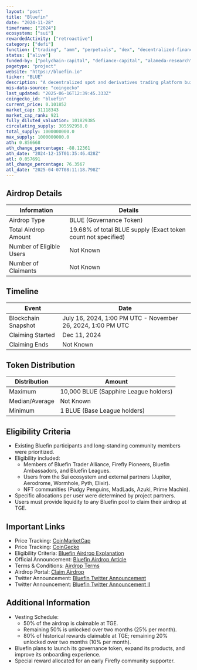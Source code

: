 ```yaml
---
layout: "post"
title: "Bluefin"
date: "2024-11-28"
timeframe: ["2024"]
ecosystem: ["sui"]
rewardedActivity: ["retroactive"]
category: ["defi"]
function: ["trading", "amm", "perpetuals", "dex", "decentralized-finance"]
status: ["alive"]
funded-by: ["polychain-capital", "defiance-capital", "alameda-research"]
pagetype: "project"
website: "https://bluefin.io"
ticker: "BLUE"
description: "A decentralized spot and derivatives trading platform built on the Sui blockchain."
mis-data-source: "coingecko"
last_updated: "2025-06-16T12:39:45.333Z"
coingecko_id: "bluefin"
current_price: 0.101852
market_cap: 31118343
market_cap_rank: 921
fully_diluted_valuation: 101829385
circulating_supply: 305592958.0
total_supply: 1000000000.0
max_supply: 1000000000.0
ath: 0.856668
ath_change_percentage: -88.12361
ath_date: "2024-12-15T01:35:46.428Z"
atl: 0.057691
atl_change_percentage: 76.3567
atl_date: "2025-04-07T08:11:18.798Z"
---
```


## Airdrop Details

| Information              | Details                                                       |
| ------------------------ | ------------------------------------------------------------- |
| Airdrop Type             | BLUE (Governance Token)                                       |
| Total Airdrop Amount     | 19.68% of total BLUE supply (Exact token count not specified) |
| Number of Eligible Users | Not Known                                                     |
| Number of Claimants      | Not Known                                                     |

## Timeline

| Event               | Date                                                        |
| ------------------- | ----------------------------------------------------------- |
| Blockchain Snapshot | July 16, 2024, 1:00 PM UTC - November 26, 2024, 1:00 PM UTC |
| Claiming Started    | Dec 11, 2024                                                |
| Claiming Ends       | Not Known                                                   |

## Token Distribution

| Distribution   | Amount                                |
| -------------- | ------------------------------------- |
| Maximum        | 10,000 BLUE (Sapphire League holders) |
| Median/Average | Not Known                             |
| Minimum        | 1 BLUE (Base League holders)          |

## Eligibility Criteria

- Existing Bluefin participants and long-standing community members were prioritized.
- Eligibility included:
  - Members of Bluefin Trader Alliance, Firefly Pioneers, Bluefin Ambassadors, and Bluefin Leagues.
  - Users from the Sui ecosystem and external partners (Jupiter, Aerodrome, Wormhole, Pyth, Elixir).
  - NFT communities (Pudgy Penguins, MadLads, Azuki, Prime Machin).
- Specific allocations per user were determined by project partners.
- Users must provide liquidity to any Bluefin pool to claim their airdrop at TGE.

## Important Links

- Price Tracking: [CoinMarketCap](https://coinmarketcap.com/currencies/bluefin)
- Price Tracking: [CoinGecko](https://www.coingecko.com/en/coins/bluefin)
- Eligibility Criteria: [Bluefin Airdrop Explanation](https://learn.bluefin.io/bluefin/bluefin-airdrop/bluefin-airdrop-explained)
- Official Announcement: [Bluefin Airdrop Article](https://learn.bluefin.io/bluefin/bluefin-airdrop/bluefin-airdrop-explained)
- Terms & Conditions: [Airdrop Terms](https://docs.google.com/document/d/1lP4nuyVlzW8UzM1kfjsj3Q-GuXBV9Oe3/edit)
- Airdrop Portal: [Claim Airdrop](https://trade.bluefin.io/liquidity-pools)
- Twitter Announcement: [Bluefin Twitter Announcement](https://x.com/bluefinapp/status/1862158394733252648)
- Twitter Announcement: [Bluefin Twitter Announcement II](https://x.com/bluefinapp/status/1878078200372236462)

## Additional Information

- Vesting Schedule:
  - 50% of the airdrop is claimable at TGE.
  - Remaining 50% is unlocked over two months (25% per month).
  - 80% of historical rewards claimable at TGE; remaining 20% unlocked over two months (10% per month).
- Bluefin plans to launch its governance token, expand its products, and improve its onboarding experience.
- Special reward allocated for an early Firefly community supporter.